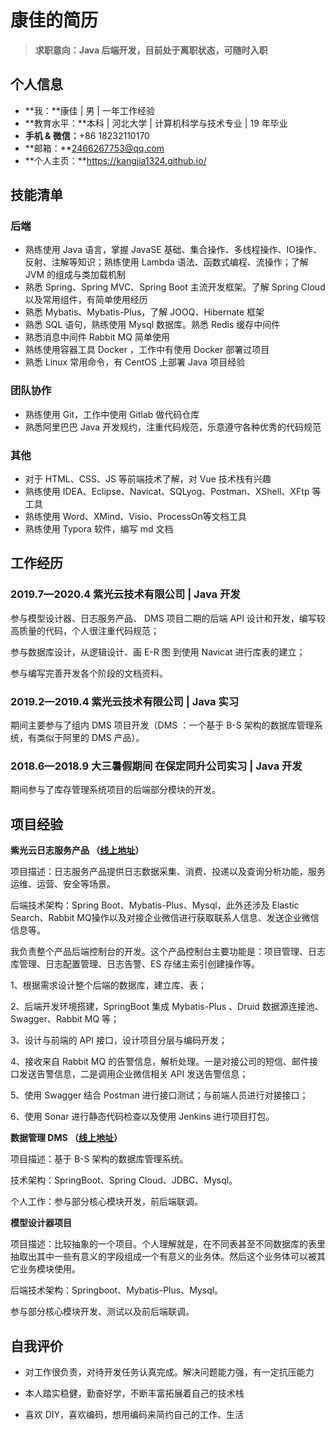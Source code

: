 # 康佳的简历

> **求职意向：Java 后端开发，目前处于离职状态，可随时入职**

## 个人信息

- **我：**康佳 | 男 | 一年工作经验
- **教育水平：**本科 | 河北大学 | 计算机科学与技术专业 | 19 年毕业
- **手机 & 微信：**+86 18232110170
- **邮箱：**2466267753@qq.com
- **个人主页：**https://kangjia1324.github.io/

## 技能清单

### 后端

- 熟练使用 Java 语言，掌握 JavaSE 基础、集合操作、多线程操作、IO操作、反射、注解等知识；熟练使用   Lambda  语法、函数式编程、流操作；了解 JVM 的组成与类加载机制
- 熟悉 Spring、Spring MVC、Spring Boot 主流开发框架。了解 Spring Cloud 以及常用组件，有简单使用经历
- 熟悉 Mybatis、Mybatis-Plus，了解 JOOQ、Hibernate 框架
- 熟悉 SQL 语句，熟练使用 Mysql 数据库。熟悉 Redis 缓存中间件
- 熟悉消息中间件 Rabbit MQ 简单使用
- 熟练使用容器工具 Docker ，工作中有使用 Docker 部署过项目
- 熟悉 Linux 常用命令，有 CentOS 上部署 Java 项目经验

### 团队协作

- 熟练使用 Git，工作中使用 Gitlab 做代码仓库
- 熟悉阿里巴巴 Java 开发规约，注重代码规范，乐意遵守各种优秀的代码规范

### 其他

- 对于 HTML、CSS、JS 等前端技术了解，对 Vue 技术栈有兴趣
- 熟练使用 IDEA、Eclipse、Navicat、SQLyog、Postman、XShell、XFtp 等工具
- 熟练使用 Word、XMind、Visio、ProcessOn等文档工具
- 熟练使用 Typora 软件，编写 md 文档

## 工作经历

### 2019.7—2020.4  紫光云技术有限公司 | Java 开发

参与模型设计器、日志服务产品、 DMS 项目二期的后端 API 设计和开发，编写较高质量的代码，个人很注重代码规范；

参与数据库设计，从逻辑设计、画 E-R 图 到使用 Navicat 进行库表的建立；

参与编写完善开发各个阶段的文档资料。

### 2019.2—2019.4  紫光云技术有限公司 | Java 实习

期间主要参与了组内 DMS 项目开发（DMS ：一个基于 B-S 架构的数据库管理系统，有类似于阿里的 DMS 产品）。

### 2018.6—2018.9 大三暑假期间  在保定同升公司实习 | Java 开发

期间参与了库存管理系统项目的后端部分模块的开发。

## 项目经验

**紫光云日志服务产品 （[线上地址](https://www.unicloud.com/app/logservice/)）**

项目描述：日志服务产品提供日志数据采集、消费、投递以及查询分析功能，服务运维、运营、安全等场景。

后端技术架构：Spring Boot、Mybatis-Plus、Mysql，此外还涉及 Elastic Search、Rabbit MQ操作以及对接企业微信进行获取联系人信息、发送企业微信信息等。

我负责整个产品后端控制台的开发。这个产品控制台主要功能是：项目管理、日志库管理、日志配置管理、日志告警、ES 存储主索引创建操作等。

1、根据需求设计整个后端的数据库，建立库、表；

2、后端开发环境搭建，SpringBoot 集成 Mybatis-Plus 、Druid 数据源连接池、Swagger、Rabbit MQ 等；

3、设计与前端的 API 接口，设计项目分层与编码开发；

4、接收来自 Rabbit MQ 的告警信息，解析处理。一是对接公司的短信、邮件接口发送告警信息，二是调用企业微信相关 API 发送告警信息；

5、使用 Swagger 结合 Postman 进行接口测试；与前端人员进行对接接口；

6、使用 Sonar 进行静态代码检查以及使用 Jenkins 进行项目打包。

**数据管理 DMS （[线上地址](https://www.unicloud.com/product/dms)）**

项目描述：基于 B-S 架构的数据库管理系统。

技术架构：SpringBoot、Spring Cloud、JDBC、Mysql。

个人工作：参与部分核心模块开发，前后端联调。

**模型设计器项目**

项目描述：比较抽象的一个项目。个人理解就是，在不同表甚至不同数据库的表里抽取出其中一些有意义的字段组成一个有意义的业务体。然后这个业务体可以被其它业务模块使用。

后端技术架构：Springboot、Mybatis-Plus、Mysql。

参与部分核心模块开发、测试以及前后端联调。

## 自我评价

- 对工作很负责，对待开发任务认真完成。解决问题能力强，有一定抗压能力
- 本人踏实稳健，勤奋好学，不断丰富拓展着自己的技术栈

- 喜欢 DIY，喜欢编码，想用编码来简约自己的工作、生活